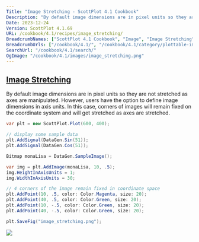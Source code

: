 ```yaml
---
Title: "Image Stretching - ScottPlot 4.1 Cookbook"
Description: "By default image dimensions are in pixel units so they are not stretched as axes are manipulated. However, users have the option to define image dimensions in axis units. In this case, corners of images will remain fixed on the coordinate system and will get stretched as axes are stretched."
Date: 2023-12-24
Version: ScottPlot 4.1.69
URL: /cookbook/4.1/recipes/image_stretching/
BreadcrumbNames: ["ScottPlot 4.1 Cookbook", "Image", "Image Stretching"]
BreadcrumbUrls: ["/cookbook/4.1/", "/cookbook/4.1/category/plottable-image", "/cookbook/4.1/recipes/image_stretching/"]
SearchUrl: "/cookbook/4.1/search/"
OgImage: "/cookbook/4.1/images/image_stretching.png"
---
```


<h2><a id='image-stretching' href='/cookbook/4.1/recipes/image_stretching/'>Image Stretching</a></h2>

By default image dimensions are in pixel units so they are not stretched as axes are manipulated. However, users have the option to define image dimensions in axis units. In this case, corners of images will remain fixed on the coordinate system and will get stretched as axes are stretched.

```cs
var plt = new ScottPlot.Plot(600, 400);

// display some sample data
plt.AddSignal(DataGen.Sin(51));
plt.AddSignal(DataGen.Cos(51));

Bitmap monaLisa = DataGen.SampleImage();

var img = plt.AddImage(monaLisa, 10, .5);
img.HeightInAxisUnits = 1;
img.WidthInAxisUnits = 30;

// 4 corners of the image remain fixed in coordinate space
plt.AddPoint(10, .5, color: Color.Magenta, size: 20);
plt.AddPoint(40, .5, color: Color.Green, size: 20);
plt.AddPoint(10, -.5, color: Color.Green, size: 20);
plt.AddPoint(40, -.5, color: Color.Green, size: 20);

plt.SaveFig("image_stretching.png");
```

<img src='../../images/image_stretching.png' class='d-block mx-auto my-5' />


